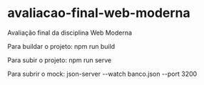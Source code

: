 # avaliacao-final-web-moderna
Avaliação final da disciplina Web Moderna

Para buildar o projeto: npm run build

Para subir o projeto: npm run serve

Para subrir o mock: json-server --watch banco.json --port 3200

